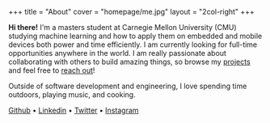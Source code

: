 +++
title = "About"
cover = "homepage/me.jpg"
layout = "2col-right"
+++

**Hi there!** I'm a masters student at Carnegie Mellon University (CMU) studying machine learning and how to apply them on embedded and mobile devices both power and time efficiently.
I am currently looking for full-time opportunities anywhere in the world.
I am really passionate about collaborating with others to build amazing things, so browse my [projects](/projects) and feel free to [reach out](#contact)!

Outside of software development and engineering, I love spending time outdoors, playing music, and cooking.

[Github](https://github.com/justinnuwin) • [Linkedin](https://www.linkedin.com/in/justinnuwin/) • [Twitter](https://twitter.com/justinnuwin) • [Instagram](https://instagram.com/justinnuwin)

